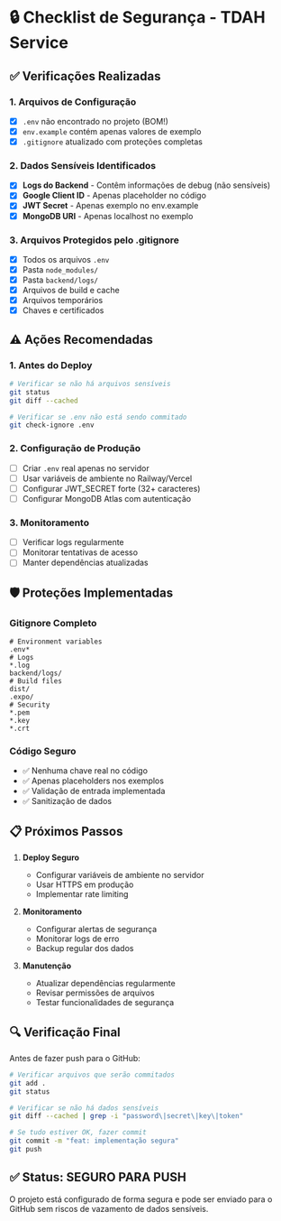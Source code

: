 # 🔒 Checklist de Segurança - TDAH Service

## ✅ Verificações Realizadas

### 1. **Arquivos de Configuração**
- [x] `.env` não encontrado no projeto (BOM!)
- [x] `env.example` contém apenas valores de exemplo
- [x] `.gitignore` atualizado com proteções completas

### 2. **Dados Sensíveis Identificados**
- [x] **Logs do Backend** - Contêm informações de debug (não sensíveis)
- [x] **Google Client ID** - Apenas placeholder no código
- [x] **JWT Secret** - Apenas exemplo no env.example
- [x] **MongoDB URI** - Apenas localhost no exemplo

### 3. **Arquivos Protegidos pelo .gitignore**
- [x] Todos os arquivos `.env`
- [x] Pasta `node_modules/`
- [x] Pasta `backend/logs/`
- [x] Arquivos de build e cache
- [x] Arquivos temporários
- [x] Chaves e certificados

## ⚠️ Ações Recomendadas

### 1. **Antes do Deploy**
```bash
# Verificar se não há arquivos sensíveis
git status
git diff --cached

# Verificar se .env não está sendo commitado
git check-ignore .env
```

### 2. **Configuração de Produção**
- [ ] Criar `.env` real apenas no servidor
- [ ] Usar variáveis de ambiente no Railway/Vercel
- [ ] Configurar JWT_SECRET forte (32+ caracteres)
- [ ] Configurar MongoDB Atlas com autenticação

### 3. **Monitoramento**
- [ ] Verificar logs regularmente
- [ ] Monitorar tentativas de acesso
- [ ] Manter dependências atualizadas

## 🛡️ Proteções Implementadas

### **Gitignore Completo**
```
# Environment variables
.env*
# Logs
*.log
backend/logs/
# Build files
dist/
.expo/
# Security
*.pem
*.key
*.crt
```

### **Código Seguro**
- ✅ Nenhuma chave real no código
- ✅ Apenas placeholders nos exemplos
- ✅ Validação de entrada implementada
- ✅ Sanitização de dados

## 📋 Próximos Passos

1. **Deploy Seguro**
   - Configurar variáveis de ambiente no servidor
   - Usar HTTPS em produção
   - Implementar rate limiting

2. **Monitoramento**
   - Configurar alertas de segurança
   - Monitorar logs de erro
   - Backup regular dos dados

3. **Manutenção**
   - Atualizar dependências regularmente
   - Revisar permissões de arquivos
   - Testar funcionalidades de segurança

## 🔍 Verificação Final

Antes de fazer push para o GitHub:

```bash
# Verificar arquivos que serão commitados
git add .
git status

# Verificar se não há dados sensíveis
git diff --cached | grep -i "password\|secret\|key\|token"

# Se tudo estiver OK, fazer commit
git commit -m "feat: implementação segura"
git push
```

## ✅ Status: SEGURO PARA PUSH

O projeto está configurado de forma segura e pode ser enviado para o GitHub sem riscos de vazamento de dados sensíveis. 